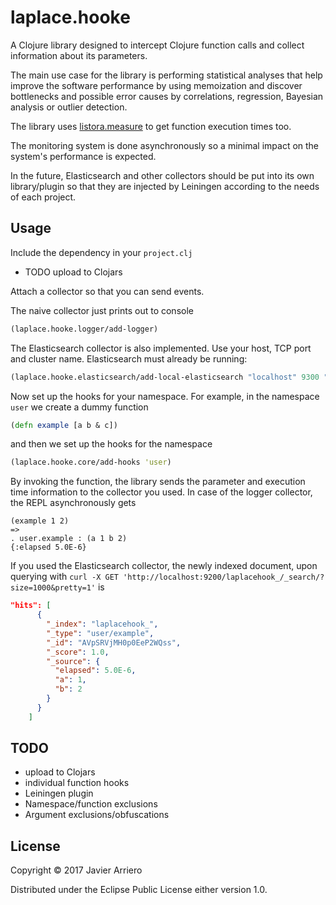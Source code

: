 # laplace.hooke

A Clojure library designed to intercept Clojure function calls
and collect information about its parameters.

The main use case for the library is performing statistical
analyses that help improve the software performance by using memoization
and discover bottlenecks and possible error causes by correlations,
regression, Bayesian analysis or outlier detection.

The library uses [listora.measure](https://github.com/listora/measure)
to get function execution times too.

The monitoring system is done asynchronously so a minimal impact
on the system's performance is expected.

In the future, Elasticsearch and other collectors 
should be put into its own library/plugin so that they are injected
by Leiningen according to the needs of each project.


## Usage

Include the dependency in your `project.clj`

- TODO upload to Clojars

Attach a collector so that you can send events.

The naive collector just prints out to console

```clojure
(laplace.hooke.logger/add-logger)
```

The Elasticsearch collector is also implemented. Use your host, TCP port and
cluster name. Elasticsearch must already be running:

```clojure
(laplace.hooke.elasticsearch/add-local-elasticsearch "localhost" 9300 "elasticsearch")
```

Now set up the hooks for your namespace. For example, in the namespace `user` we
create a dummy function

```clojure
(defn example [a b & c])
```

and then we set up the hooks for the namespace

```clojure
(laplace.hooke.core/add-hooks 'user)
```

By invoking the function, the library sends the parameter and execution time information
to the collector you used. In case of the logger collector, the REPL asynchronously gets

```
(example 1 2)
=>
. user.example : (a 1 b 2)
{:elapsed 5.0E-6}
```

If you used the Elasticsearch collector, the newly indexed document, upon querying with
```curl -X GET 'http://localhost:9200/laplacehook_/_search/?size=1000&pretty=1'``` is

```json
"hits": [
      {
        "_index": "laplacehook_",
        "_type": "user/example",
        "_id": "AVpSRVjMH0p0EeP2WQss",
        "_score": 1.0,
        "_source": {
          "elapsed": 5.0E-6,
          "a": 1,
          "b": 2
        }
      }
    ]
```


## TODO

- upload to Clojars
- individual function hooks
- Leiningen plugin
- Namespace/function exclusions
- Argument exclusions/obfuscations

## License

Copyright © 2017 Javier Arriero

Distributed under the Eclipse Public License either version 1.0.
